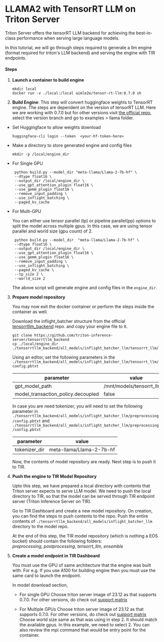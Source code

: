 # LLAMA2 with TensorRT LLM on Triton Server

Triton Server offers the tensorRT LLM backend for achieving the best-in-class performance when serving large language models.  

In this tutorial, we will go through steps required to generate a llm engine (format required for triton's LLM backend) and serving the engine with TIR endpoints. 

#### Steps
1. **Launch a container to build engine**
   ```
   mkdir local
   docker run -v ./local:/local aimle2e/tensor-rt-llm:0.7.0 sh
   ```



2. **Build Engine**: This step will convert huggingface weights to TensorRT engine. The steps are dependent on the version of tensorRT LLM. Here we are working with 0.7.0 but for other versions visit [the official repo](https://github.com/NVIDIA/TensorRT-LLM), select the version branch and go to examples > llama folder. 

- Set Huggingface to allow weights download 
  ```
  huggingface-cli login --token  <your-hf-token-here>
  ```

- Make a directory to store generated engine and config files

  ```
  mkdir -p /local/engine_dir
  ```

- For Single GPU 

  ```
   python build.py --model_dir "meta-llama/Llama-2-7b-hf" \
   --dtype float16 \
   --output_dir /local/engine_dir \
   --use_gpt_attention_plugin float16 \
   --use_gemm_plugin float16 \
   --remove_input_padding \
   --use_inflight_batching \
   --paged_kv_cache
  ```

- For Multi-GPU

  You can either use tensor parallel (tp) or pipeline parallel(pp) options to split the model across multiple gpus.   In this case, we are using tensor parallel and world size (gpu count) of 2. 

  ```
   python build.py --model_dir  "meta-llama/Llama-2-7b-hf" \
   --dtype float16 \
   --output_dir /local/engine_dir \
   --use_gpt_attention_plugin float16 \
   --use_gemm_plugin float16 \
   --remove_input_padding \
   --use_inflight_batching \
   --paged_kv_cache \
   --tp_size 2 \
   --world_size 2
  ```

   The above script will generate engine and config files in the `engine_dir`. 

3. **Prepare model repository**

   You may now exit the docker container or perform the steps inside the container as well.
  
   Download the inflight_batcher structure from the official [tensorrtllm_backend](https://github.com/triton-inference-server/tensorrtllm_backend) repo. and copy your engine file to it.
   
   ```
   git clone https://github.com/triton-inference-server/tensorrtllm_backend
   cp ./local/engine_dir ./tensorrtllm_backend/all_models/inflight_batcher_llm/tensorrt_llm/1/
   
   ```

    Using an editor, set the following parameters in the     `./tensorrtllm_backend/all_models/inflight_batcher_llm/tensorrt_llm/config.pbtxt` 

    | parameter | value |
    | --------- | ----- | 
    | gpt_model_path | /mnt/models/tensorrt_llm/1/ | 
    | model_transaction_policy.decoupled  | false | 
  
    In case you are need tokenizer, you will need to set the following parameter in `./tensorrtllm_backend/all_models/inflight_batcher_llm/preprocessing/config.pbtxt` and `./tensorrtllm_backend/all_models/inflight_batcher_llm/preprocessing/config.pbtxt`
  
    | parameter | value |
    | --------- | ----- | 
    | tokenizer_dir | meta-llama/Llama-2-7b-hf | 
  
    Now, the contents of model repository are ready. Next step is to push it to TIR. 
    
3. **Push the engine to TIR Model Repository**

   Upto this step, we have prepared a local directory with contents that Triton server expects to serve LLM model. We need     to push the local directory to TIR, so that the model can be served through TIR endpoint server (Triton Inference Server    on TIR).
   
   Go to TIR Dashboard and create a new model repository. On creation, you can find the steps to push contents to the repo.    Push the entire contents of `./tensorrtllm_backend/all_models/inflight_batcher_llm` directory to the model repo.

   At the end of this step, the TIR model repository (which is nothing a EOS bucket) should contain the following folders:  
   *preprocessing*, *postprocessing*, *tensorrt_llm*, *ensemble*

5. **Create a model endpoint in TIR Dashboard**

   You must use the GPU of same architecture that the engine was built with. For e.g. If you use A100 for building    engine then you must use the same card to launch the endpoint. 

   In model download section, 
   - For single GPU
     Choose triton server image of 23.12 as that supports 0.7.0. For other versions, do check out [support matrix](https://docs.nvidia.com/deeplearning/frameworks/support-matrix/)
     
   - For Multiple GPUs
     Choose triton server image of 23.12 as that supports 0.7.0. For other versions, do check out [support matrix](https://docs.nvidia.com/deeplearning/frameworks/support-matrix/)
     Choose world size same as that was using in step 2. It should match the available gpus. In this example, we need to select 2. 
     You can also review the mpi command that would be entry point for the container. 
